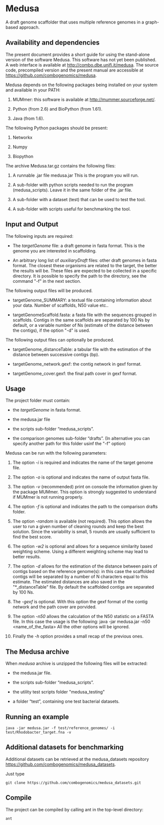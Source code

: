 Medusa
======

A draft genome scaffolder that uses multiple reference genomes in a
graph-based approach.

Availability and dependencies
-----------------------------

The present document provides a short guide for using the stand-alone
version of the software Medusa. This software has not yet been published.
A web interface is available at <http://combo.dbe.unifi.it/medusa>.
The source code, precompiled version and the present manual are
accessible at <https://github.com/combogenomics/medusa>.

Medusa depends on the following packages being installed on your system
and available in your PATH:

1.  MUMmer: this software is available at
    <http://mummer.sourceforge.net/>.

2.  Python (from 2.6) and BioPython (from 1.61).

3.  Java (from 1.6).

The following Python packages should be present:

1.  Networkx 

2.  Numpy

3.  Biopython

The archive Medusa.tar.gz contains the following files:

1.  A runnable .jar file medusa.jar This is the program you will run.

2.  A sub-folder with python scripts needed to run the program (medusa_scripts). Leave it in the same folder of
    the .jar file.

3.  A sub-folder with a dataset (test) that can be used to test the tool.

4.  A sub-folder with scripts useful for benchmarking the tool.

Input and Output
----------------

The following inputs are required:

-   The *targetGenome* file: a draft genome in fasta format. This is the
    genome you are interested in scaffolding.

-   An arbitrary long list of *auxiliaryDraft* files: other draft
    genomes in fasta format. The closest these organisms are related to
    the target, the better the results will be. These files are expected
    to be collected in a specific directory. It is possible to specify
    the path to the directory, see the command "-f" in the next section.

The following output files will be produced.

-   targetGenome_SUMMARY: a textual file containing information about
    your data. Number of scaffolds, N50 value etc..

-   targetGenomeScaffold.fasta: a fasta file with the sequences grouped
    in scaffolds. Contigs in the same scaffolds are separated by 100 Ns
    by default, or a variable number of Ns (estimate of the distance between
    the contigs), if the option "-d" is used. 
    
The following output files can optionally be produced.

-   targetGenome_distanceTable: a tabular file with the estimation of the
	distance between successive contigs (bp).
	
-   targetGenome_network.gexf: the contig network in gexf format.

-   targetGenome_cover.gexf: the final path cover in gexf format.


Usage
-----

The project folder must contain:

-   the *targetGenome* in fasta format.

-   the medusa.jar file

-   the scripts sub-folder “medusa_scripts”.

-   the comparison genomes sub-folder “drafts”. (In alternative you can
    specify another path for this folder usinf the "-f" option)

Medusa can be run with the following parameters:

1.  The option *-i* is required and indicates the name of the target
    genome file.

2.  The option *-o* is optional and indicates the name of output fasta
    file.

3.  The option *-v* (recommended) print on console the information given
    by the package MUMmer. This option is strongly suggested to
    understand if MUMmer is not running properly.

4.  The option *-f* is optional and indicates the path to the comparison
    drafts folder.

5.  The option *-random* is available (not required). This option allows
    the user to run a given number of cleaning rounds and keep the best
    solution. Since the variability is small, 5 rounds are
    usually sufficient to find the best score.

6.  The option *-w2* is optional and allows for a sequence similarity
    based weighting scheme. Using a different weighting scheme may lead
    to better results.

7. The option *-d* allows for the estimation of the distance between pairs of contigs based on the reference genome(s):
	in this case the scaffolded contigs will be separated by a number of N characters equal to this estimate.
	The estimated distances are also saved in the "*_distanceTable" file.
	By default the scaffolded contigs are separated by 100 Ns.
	
8. The *-gexf* is optional. With this option the gexf format of the contig network and
	the path cover are porvided.

9.  The option *-n50* allows the calculation of the N50 statistic on a FASTA file. 
	In this case the usage is the following: java -jar medusa.jar -n50 <name_of_the_fasta>
	All the other options will be ignored.

10. Finally the *-h* option provides a small recap of the previous ones.

The Medusa archive
------------------

When *medusa* archive is unzipped the following files will be extracted:

-   the medusa.jar file.

-   the scripts sub-folder “medusa_scripts”.

-   the utility test scripts folder "medusa_testing"

-   a folder “test”, containing one test bacterial datasets.

Running an example
-------------------

    java -jar medusa.jar -f test/reference_genomes/ -i test/Rhodobacter_target.fna -v

Additional datasets for benchmarking
------------------------------------

Additional datasets can be retrieved at the medusa_datasets repository <https://github.com/combogenomics/medusa_datasets>.

Just type

    git clone https://github.com/combogenomics/medusa_datasets.git

Compile
-------

The project can be compiled by calling ant in the top-level directory:

    ant

